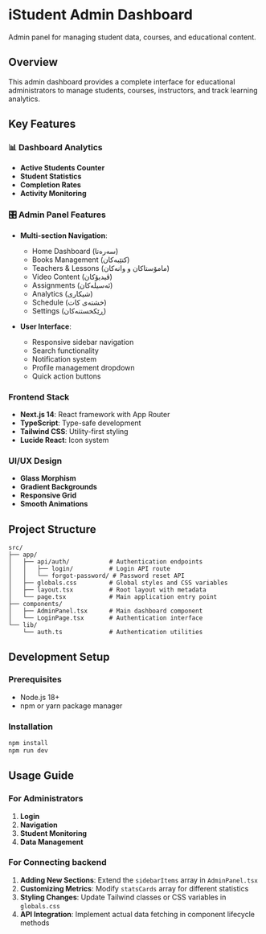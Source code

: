 # iStudent Admin Dashboard

 Admin panel for managing student data, courses, and educational content.

## Overview

This admin dashboard provides a complete interface for educational administrators to manage students, courses, instructors, and track learning analytics.

## Key Features

### 📊 Dashboard Analytics
- **Active Students Counter**
- **Student Statistics**
- **Completion Rates**
- **Activity Monitoring**

### 🎛️ Admin Panel Features
- **Multi-section Navigation**: 
  - Home Dashboard (سەرەتا)
  - Books Management (کتێبەکان)
  - Teachers & Lessons (مامۆستاکان و وانەکان)
  - Video Content (ڤیدیۆکان)
  - Assignments (ئەسیلەکان)
  - Analytics (شیکاری)
  - Schedule (خشتەی کات)
  - Settings (ڕێکخستنەکان)

- **User Interface**:
  - Responsive sidebar navigation
  - Search functionality
  - Notification system
  - Profile management dropdown
  - Quick action buttons

### Frontend Stack
- **Next.js 14**: React framework with App Router
- **TypeScript**: Type-safe development
- **Tailwind CSS**: Utility-first styling
- **Lucide React**: Icon system

### UI/UX Design
- **Glass Morphism**
- **Gradient Backgrounds**
- **Responsive Grid**
- **Smooth Animations**

## Project Structure

```
src/
├── app/
│   ├── api/auth/           # Authentication endpoints
│   │   ├── login/          # Login API route
│   │   └── forgot-password/ # Password reset API
│   ├── globals.css         # Global styles and CSS variables
│   ├── layout.tsx          # Root layout with metadata
│   └── page.tsx            # Main application entry point
├── components/
│   ├── AdminPanel.tsx      # Main dashboard component
│   └── LoginPage.tsx       # Authentication interface
└── lib/
    └── auth.ts             # Authentication utilities
```

## Development Setup

### Prerequisites
- Node.js 18+ 
- npm or yarn package manager

### Installation
```bash
npm install
npm run dev
```

## Usage Guide

### For Administrators
1. **Login**
2. **Navigation**
3. **Student Monitoring**
4. **Data Management**

### For Connecting backend
1. **Adding New Sections**: Extend the `sidebarItems` array in `AdminPanel.tsx`
2. **Customizing Metrics**: Modify `statsCards` array for different statistics
3. **Styling Changes**: Update Tailwind classes or CSS variables in `globals.css`
4. **API Integration**: Implement actual data fetching in component lifecycle methods